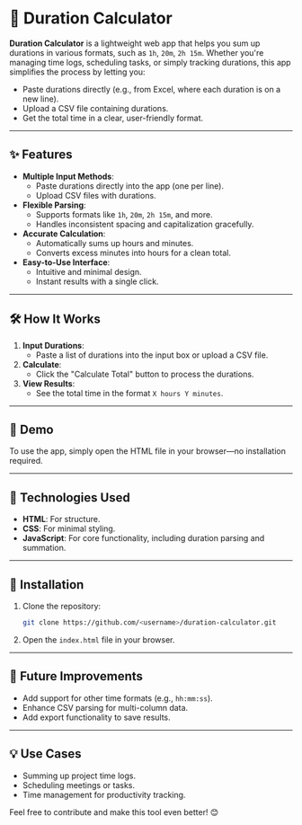 # 📏 Duration Calculator

**Duration Calculator** is a lightweight web app that helps you sum up durations in various formats, such as `1h`, `20m`, `2h 15m`. Whether you're managing time logs, scheduling tasks, or simply tracking durations, this app simplifies the process by letting you:

- Paste durations directly (e.g., from Excel, where each duration is on a new line).
- Upload a CSV file containing durations.
- Get the total time in a clear, user-friendly format.

---

## ✨ Features

- **Multiple Input Methods**:
    - Paste durations directly into the app (one per line).
    - Upload CSV files with durations.
- **Flexible Parsing**:
    - Supports formats like `1h`, `20m`, `2h 15m`, and more.
    - Handles inconsistent spacing and capitalization gracefully.
- **Accurate Calculation**:
    - Automatically sums up hours and minutes.
    - Converts excess minutes into hours for a clean total.
- **Easy-to-Use Interface**:
    - Intuitive and minimal design.
    - Instant results with a single click.

---

## 🛠️ How It Works

1. **Input Durations**:
    - Paste a list of durations into the input box or upload a CSV file.
2. **Calculate**:
    - Click the "Calculate Total" button to process the durations.
3. **View Results**:
    - See the total time in the format `X hours Y minutes`.

---

## 🚀 Demo

To use the app, simply open the HTML file in your browser—no installation required.

---

## 🔧 Technologies Used

- **HTML**: For structure.
- **CSS**: For minimal styling.
- **JavaScript**: For core functionality, including duration parsing and summation.

---

## 📂 Installation

1. Clone the repository:
   ```bash
   git clone https://github.com/<username>/duration-calculator.git
2. Open the `index.html` file in your browser.

---

## 📝 Future Improvements

- Add support for other time formats (e.g., `hh:mm:ss`).
- Enhance CSV parsing for multi-column data.
- Add export functionality to save results.

---

## 💡 Use Cases

- Summing up project time logs.
- Scheduling meetings or tasks.
- Time management for productivity tracking.

Feel free to contribute and make this tool even better! 😊
